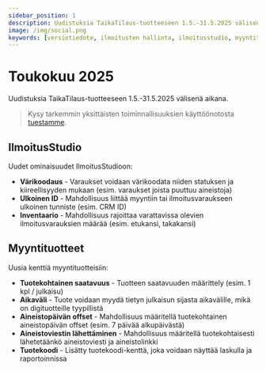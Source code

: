 ```yaml
---
sidebar_position: 1
description: Uudistuksia TaikaTilaus-tuotteeseen 1.5.-31.5.2025 välisenä aikana
image: /img/social.png
keywords: [versiotiedote, ilmoitusten hallinta, ilmoitusstudio, myyntituotteet]
---
```


# Toukokuu 2025

Uudistuksia TaikaTilaus-tuotteeseen 1.5.-31.5.2025 välisenä aikana.

> Kysy tarkemmin yksittäisten toiminnallisuuksien käyttöönotosta [tuestamme](https://taikatilaus.freshdesk.com/).

## IlmoitusStudio

Uudet ominaisuudet IlmoitusStudioon:
- **Värikoodaus** - Varaukset voidaan värikoodata niiden statuksen ja kiireellisyyden mukaan (esim. varaukset joista puuttuu aineistoja)
- **Ulkoinen ID** - Mahdollisuus liittää myyntiin tai ilmoitusvaraukseen ulkoinen tunniste (esim. CRM ID)
- **Inventaario** - Mahdollisuus rajoittaa varattavissa olevien ilmoitusvarauksien määrää (esim. etukansi, takakansi)

## Myyntituotteet

Uusia kenttiä myyntituotteisiin:
- **Tuotekohtainen saatavuus** - Tuotteen saatavuuden määrittely (esim. 1 kpl / julkaisu)
- **Aikaväli** - Tuote voidaan myydä tietyn julkaisun sijasta aikavälille, mikä on digituotteille tyypillistä
- **Aineistopäivän offset** - Mahdollisuus määritellä tuotekohtainen aineistopäivän offset (esim. 7 päivää alkupäivästä)
- **Aineistoviestin lähettäminen** - Mahdollisuus määritellä tuotekohtaisesti lähetetäänkö aineistoviesti ja aineistolinkki
- **Tuotekoodi** - Lisätty tuotekoodi-kenttä, joka voidaan näyttää laskulla ja raportoinnissa




